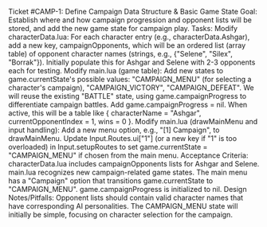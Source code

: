 Ticket #CAMP-1: Define Campaign Data Structure & Basic Game State
Goal: Establish where and how campaign progression and opponent lists will be stored, and add the new game state for campaign play.
Tasks:
Modify characterData.lua:
For each character entry (e.g., characterData.Ashgar), add a new key, campaignOpponents, which will be an ordered list (array table) of opponent character names (strings, e.g., {"Selene", "Silex", "Borrak"}).
Initially populate this for Ashgar and Selene with 2-3 opponents each for testing.
Modify main.lua (game table):
Add new states to game.currentState's possible values: "CAMPAIGN_MENU" (for selecting a character's campaign), "CAMPAIGN_VICTORY", "CAMPAIGN_DEFEAT". We will reuse the existing "BATTLE" state, using game.campaignProgress to differentiate campaign battles.
Add game.campaignProgress = nil. When active, this will be a table like { characterName = "Ashgar", currentOpponentIndex = 1, wins = 0 }.
Modify main.lua (drawMainMenu and input handling):
Add a new menu option, e.g., "[1] Campaign", to drawMainMenu.
Update Input.Routes.ui["1"] (or a new key if "1" is too overloaded) in Input.setupRoutes to set game.currentState = "CAMPAIGN_MENU" if chosen from the main menu.
Acceptance Criteria:
characterData.lua includes campaignOpponents lists for Ashgar and Selene.
main.lua recognizes new campaign-related game states.
The main menu has a "Campaign" option that transitions game.currentState to "CAMPAIGN_MENU".
game.campaignProgress is initialized to nil.
Design Notes/Pitfalls:
Opponent lists should contain valid character names that have corresponding AI personalities.
The CAMPAIGN_MENU state will initially be simple, focusing on character selection for the campaign.